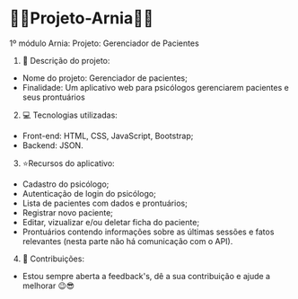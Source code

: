 # :blue_book::rocket:Projeto-Arnia:rocket::blue_book:
1º módulo Arnia: Projeto: Gerenciador de Pacientes

1. :page_with_curl: Descrição do projeto:
- Nome do projeto: Gerenciador de pacientes;
- Finalidade: Um aplicativo web para psicólogos gerenciarem pacientes e seus prontuários

2. :computer: Tecnologias utilizadas:
- Front-end: HTML, CSS, JavaScript, Bootstrap;
- Backend: JSON.

3. :star:Recursos do aplicativo:
- Cadastro do psicólogo;
- Autenticação de login do psicólogo;
- Lista de pacientes com dados e prontuários;
- Registrar novo paciente;
- Editar, vizualizar e/ou deletar ficha do paciente;
- Prontuários contendo informações sobre as últimas sessões e fatos relevantes (nesta parte não há comunicação com o API).

4. :mega: Contribuições:
- Estou sempre aberta a feedback's, dê a sua contribuição e ajude a melhorar :wink::sunglasses:
